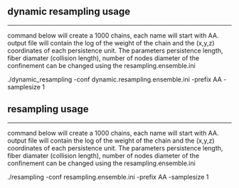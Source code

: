 dynamic resampling usage
-----------------------------
-----------------------------

command below will create a 1000 chains, each name will start with AA. output file will contain the log of the weight of the chain and the (x,y,z) coordinates of each persistence unit. The parameters persistence length, fiber diamater (collision length), number of nodes diameter of the confinement can be changed using the resampling.ensemble.ini

./dynamic_resampling -conf dynamic.resampling.ensemble.ini -prefix AA -samplesize 1



resampling usage
-----------------------------
-----------------------------

command below will create a 1000 chains, each name will start with AA.
output file will contain the log of the weight of the chain and the (x,y,z) coordinates
of each persistence unit.
The parameters persistence length, fiber diamater (collision length), number of nodes
diameter of the confinement can be changed using the resampling.ensemble.ini

./resampling -conf resampling.ensemble.ini -prefix AA -samplesize 1
